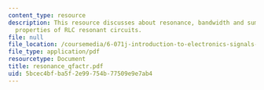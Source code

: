 ```yaml
---
content_type: resource
description: This resource discusses about resonance, bandwidth and summary of the
  properties of RLC resonant circuits.
file: null
file_location: /coursemedia/6-071j-introduction-to-electronics-signals-and-measurement-spring-2006/5bcec4bfba5f2e99754b77509e9e7ab4_resonance_qfactr.pdf
file_type: application/pdf
resourcetype: Document
title: resonance_qfactr.pdf
uid: 5bcec4bf-ba5f-2e99-754b-77509e9e7ab4
---
```

